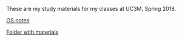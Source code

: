 These are my study materials for my classes at UC3M, Spring 2018.

[OS notes](os.md)

[Folder with materials](os_materials)